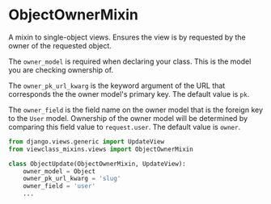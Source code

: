 ObjectOwnerMixin
================

A mixin to single-object views. Ensures the view is by requested by the owner of the requested object.

The `owner_model` is required when declaring your class. This is the model you are checking ownership of.

The `owner_pk_url_kwarg` is the keyword argument of the URL that corresponds the the owner model's primary key. The default value is `pk`.

The `owner_field` is  the field name on the owner model that is the foreign key to the `User` model. Ownership of the owner model will be determined by comparing this field value to `request.user`. The default value is `owner`.

```python
from django.views.generic import UpdateView
from viewclass_mixins.views import ObjectOwnerMixin

class ObjectUpdate(ObjectOwnerMixin, UpdateView):
    owner_model = Object
    owner_pk_url_kwarg = 'slug'
    owner_field = 'user'
    ...
```